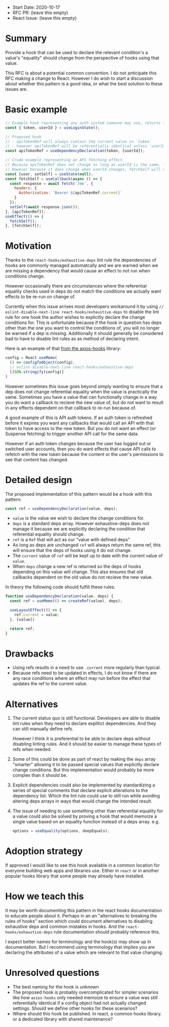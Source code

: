 - Start Date: 2020-10-17
- RFC PR: (leave this empty)
- React Issue: (leave this empty)

# Summary

Provide a hook that can be used to declare the relevant condition's a value's "equality" should change from the perspective of hooks using that value.

This RFC is about a potential common convention. I do not anticipate this RFC making a change to React. However I do wish to start a discussion about whether this pattern is a good idea, or what the best solution to these issues are.

# Basic example

```js
// Example hook representing any auth system someone may use, returns the current user's auth token and userId
const { token, userId } = useLoginState();

// Proposed hook
// - apiTokenRef will always contain the current value in `token`
// - however apiTokenRef will be referentially identical unless `userId` changes
const apiTokenRef = useDependencyDeclaration(token, [userId]);

// Crude example representing an API fetching effect
// Because apiTokenRef does not change as long as userId is the same, fetchSelf will not be re-executed if the token is just refreshed
// However because it does change when userId changes, fetchSelf will re-execute if the user signs in to a different account
const [user, setSelf] = useState(null);
const fetchSelf = useCallback(async () => {
  const response = await fetch('/me', {
    headers: {
      Authorization: `Bearer ${apiTokenRef.current}`
    }
  });
  setSelf(await response.json());
}, [apiTokenRef]);
useEffect(() => {
  fetchSelf();
}, [fetchSelf]);
```

# Motivation

Thanks to the `react-hooks/exhaustive-deps` lint rule the dependencies of hooks are commonly managed automatcally and we are warned when we are missing a dependency that would cause an effect to not run when conditions change.

However occasionally there are circumstances where the referential equality checks used in deps do not match the conditions we actually want effects to be re-run on change of.

Currently when this issue arrises most developers workaround it by using `// eslint-disable-next-line react-hooks/exhaustive-deps` to disable the lint rule for one hook the author wishes to explicitly declare the change conditions for. This is unfortunate because if the hook in question has deps other than the one you want to control the conditions of, you will no longer be warned if a dep is missing. Additionally it should generally be considered bad to have to disable lint rules as as method of declaring intent.

Here is an example of that [from the axios-hooks](https://github.com/simoneb/axios-hooks/blob/9218707871750c472420bf1ae1a570969b96e3bf/src/index.js#L189-L199) library:

```js
config = React.useMemo(
  () => configToObject(config),
  // eslint-disable-next-line react-hooks/exhaustive-deps
  [JSON.stringify(config)]
)
```

However sometimes this issue goes beyond simply wanting to ensure that a dep does not change referential equality when the value is practically the same. Sometimes you have a value that can functionally change in a way you do want a callback to recieve the new value of, but do not want to result in any effects dependent on that callback to re-run because of.

A good example of this is API auth tokens. If an auth token is refreshed before it expires you want any callbacks that would call an API with that token to have access to the new token. But you do not want an effect (or Suspense fetching) to trigger another API call for the same data.

However if an auth token changes because the user has logged out or switched user accounts, then you do want effects that cause API calls to refetch with the new token because the content or the user's permissions to see that content has changed.

# Detailed design

The proposed implementation of this pattern would be a hook with this pattern:

```js
const ref = useDependencyDeclaration(value, deps);
```

- `value` is the value we wish to declare the change conditions for.
- `deps` is a standard deps array. However exhaustive-deps does not manage it because we are explicitly declaring the condition that referential equality should change.
- `ref` is a `Ref` that will act as our "value with defined deps"
- As long as deps are unchanged `ref` will always return the same ref, this will ensure that the deps of hooks using it do not change.
- The `current` value of `ref` will be kept up to date with the current value of `value`.
- When `deps` change a new ref is returned so the deps of hooks depending on this value will change. This also ensures that old callbacks dependent on the old value do not recieve the new value.

In theory the following code should fulfill these rules.

```js
function useDependencyDeclaration(value, deps) {
  const ref = useMemo(() => createRef(value), deps);

  useLayoutEffect(() => {
    ref.current = value;
  }, [value])

  return ref;
}
```

# Drawbacks

- Using refs results in a need to use `.current` more regularly than typical.
- Because refs need to be updated in effects, I do not know if there are any race conditions where an effect may run before the effect that updates the ref to the current value.

# Alternatives

1.
   The current status quo is still functional. Developers are able to disable lint rules when they need to declare explitict dependencies. And they can still manually define refs.

   However I think it is preferential to be able to declare deps without disabling linting rules. And it should be easier to manage these types of refs when needed.
2.
   Some of this could be done as part of react by making the `deps` array "smarter" allowing it to be passed special values that explicitly declare change conditions. But this implementation would probably be more complex than it should be.
3.
   Explicit dependencies could also be implemented by standardizing a series of special comments that declare explicit alterations to the dependency list. Which the lint rule could use to still run while avoiding altering deps arrays in ways that would change the intended result.
4.
   The issue of needing to use something other than referential equality for a value could also be solved by proving a hook that would memoize a single value based on an equality function instead of a deps array. e.g.

   ```js
   options = useEquality(options, deepEquals);
   ```

# Adoption strategy

If approved I would like to see this hook available in a common location for everyone building web apps and libraries use. Either in `react` or in another popular hooks library that some people may already have installed.

# How we teach this

It may be worth documenting this pattern in the react hooks documentation to educate people about it. Perhaps in an an "alternatives to breaking the rules of hooks" section which could document alternatives to disabling exhaustive deps and common mistakes in hooks. And the `react-hooks/exhaustive-deps` rule documentation should probably reference this.

I expect better names for terminology and the hook(s) may show up in documentation. But I recommend using terminology that implies you are declaring the attributes of a value which are relevant to that value changing.

# Unresolved questions

- The best naming for the hook is unknown
- The proposed hook is probably overcomplicated for simpler scenarios like how `axios-hooks` only needed memoize to ensure a value was still referentially identical if a config object had not actually changed settings. Should we define other hooks for these scenarios?
- Where should this hook be published. In react, a common hooks library. or a dedicated library with shared maintenance?
